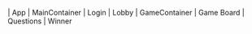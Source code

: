 | App 
    | MainContainer 
        | Login
        | Lobby
        | GameContainer 
            | Game Board 
            | Questions
            | Winner  